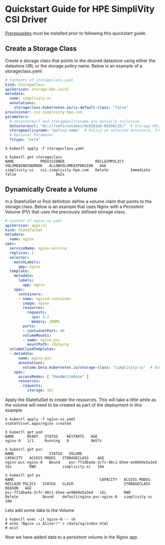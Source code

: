 # Quickstart Guide for HPE SimpliVity CSI Driver

[Prerequisites](./driver-deployment/prerequisites-deployment/prerequisites.md) must be installed prior to following this quickstart guide.

## Create a Storage Class

Create a storage class that points to the desired datastore using either the datastore URL or the storage policy name. Below is an example of a storageclass.yaml

```yaml
# Contents of storageclass.yaml
kind: StorageClass
apiVersion: storage.k8s.io/v1
metadata:
  name: simplivity-sc
  annotations:
    storageclass.kubernetes.io/is-default-class: "false"
provisioner: csi.simplivity.hpe.com
parameters:
  # datastoreurl and storagepolicyname are mutually exclusive.
  datastoreurl: "ds:///vmfs/volumes/9c8391e9-05250c25/"  # Storage URL, found under storage tab in vCenter
  storagepolicyname: "policy-name"  # Policy on selected datastore, from vCenter
  # Optional Parameter
  fstype: "ext4"
```

```text
$ kubectl apply -f storageclass.yaml

$ kubectl get storageclass
NAME            PROVISIONER              RECLAIMPOLICY   VOLUMEBINDINGMODE   ALLOWVOLUMEEXPANSION   AGE
simplivity-sc   csi.simplivity.hpe.com   Delete          Immediate           false                  9m2s
```

## Dynamically Create a Volume

In a StatefulSet or Pod definition define a volume claim that points to the storage class. Below is an example that uses Nginx with a Persistent Volume (PV) that uses the previously defined storage class.

```yaml
# Content of nginx-ss.yaml
apiVersion: apps/v1
kind: StatefulSet
metadata:
  name: nginx
spec:
  serviceName: nginx-service
  replicas: 1
  selector:
    matchLabels:
      app: nginx
  template:
    metadata:
      labels:
        app: nginx
    spec:
      containers:
      - name: nginxd-container
        image: nginx
        resources:
          requests:
            cpu: 0.2
            memory: 200Mi
        ports:
        - containerPort: 80
        volumeMounts:
        - name: nginx-pvc
          mountPath: /data/ng
  volumeClaimTemplates:
  - metadata:
      name: nginx-pvc
      annotations:
        volume.beta.kubernetes.io/storage-class: "simplivity-sc"  # Name of StorageClass
    spec:
      accessModes: [ "ReadWriteOnce" ]
      resources:
        requests:
          storage: 1Gi
```

Apply the StatefulSet to create the resources. This will take a little while as the volume will need to be created as part of the deployment in this example

```text
$ kubectl apply -f nginx-ss.yaml
statefulset.apps/nginx created

$ kubectl get pod
NAME      READY   STATUS    RESTARTS   AGE
nginx-0   1/1     Running   0          9m57s

$ kubectl get pvc
NAME                STATUS   VOLUME                                     CAPACITY   ACCESS MODES   STORAGECLASS    AGE
nginx-pvc-nginx-0   Bound    pvc-ff1dbada-3cfc-40c1-b5ee-ee9669e5a3ed   1Gi        RWO            simplivity-sc   10m

$ kubectl get pv
NAME                                       CAPACITY   ACCESS MODES   RECLAIM POLICY   STATUS   CLAIM                       STORAGECLASS    REASON   AGE
pvc-ff1dbada-3cfc-40c1-b5ee-ee9669e5a3ed   1Gi        RWO            Delete           Bound    default/nginx-pvc-nginx-0   simplivity-sc            10m
```

Lets add some data to the Volume

```text
$ kubectl exec -it nginx-0 -- sh
# echo "Nginx is Alive!!" > /data/ng/index.html
# exit
```

Now we have added data to a persistent volume in the Nginx app.
